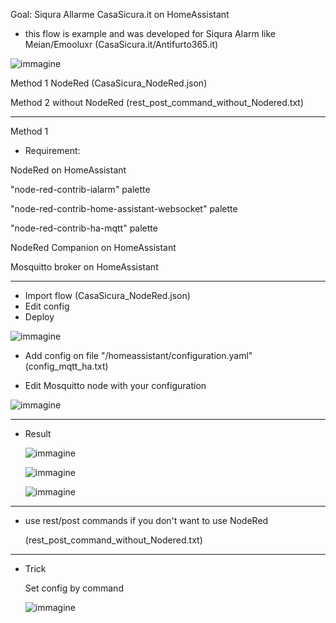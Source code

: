 Goal: Siqura Allarme CasaSicura.it on HomeAssistant

-  this flow is example and was developed for Siqura Alarm like Meian/Emooluxr (CasaSicura.it/Antifurto365.it)
  
![immagine](https://github.com/sdavides/sdavides-meian-Siqura_CasaSicuraAlarm-Homeassistant/assets/31100253/4bd246c2-d8a4-4c44-9af6-84b9ed796af7)

Method 1 NodeRed
(CasaSicura_NodeRed.json)

Method 2 without NodeRed
(rest_post_command_without_Nodered.txt)

---

Method 1

- Requirement:

NodeRed on HomeAssistant 

"node-red-contrib-ialarm" palette

"node-red-contrib-home-assistant-websocket" palette

"node-red-contrib-ha-mqtt" palette

NodeRed Companion on HomeAssistant

Mosquitto broker on HomeAssistant

---

- Import flow (CasaSicura_NodeRed.json)
- Edit config
- Deploy

![immagine](https://github.com/sdavides/sdavides-meian-Siqura_CasaSicuraAlarm-Homeassistant/assets/31100253/423bf18e-417a-46bd-9542-e77cf82b51e4)



- Add config on file "/homeassistant/configuration.yaml" (config_mqtt_ha.txt)

- Edit Mosquitto node with your configuration

 ![immagine](https://github.com/sdavides/sdavides-meian-Siqura_CasaSicuraAlarm-Homeassistant/assets/31100253/9136f59f-7764-4ed9-95ec-9aab2677dd43)


---

- Result

  ![immagine](https://github.com/sdavides/sdavides-meian-Siqura_CasaSicuraAlarm-Homeassistant/assets/31100253/f7406c82-380a-4595-9d9b-8b4eacdd5020)


  ![immagine](https://github.com/sdavides/sdavides-meian-Siqura_CasaSicuraAlarm-Homeassistant/assets/31100253/2f4d4eef-ff4a-40a0-aa12-b7f23a52402b)


  ![immagine](https://github.com/sdavides/sdavides-meian-Siqura_CasaSicuraAlarm-Homeassistant/assets/31100253/7af50db1-1f0e-4914-a74a-75693dabd16d)


---

- use rest/post commands if you don't want to use NodeRed

  (rest_post_command_without_Nodered.txt)

---

- Trick
  
  Set config by command

  ![immagine](https://github.com/sdavides/sdavides-meian-Siqura_CasaSicuraAlarm-Homeassistant/assets/31100253/d35dd086-1f13-40a7-9793-2fc4d70a2cb8)


